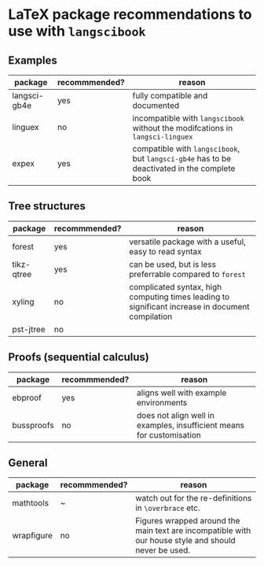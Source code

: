 # LaTeX package recommendations to use with `langscibook`

## Examples
package | recommmended? | reason
-------|--------|---------
langsci-gb4e |  yes | fully compatible and documented
linguex | no | incompatible with `langscibook` without the modifcations in `langsci-linguex`
expex | yes | compatible with `langscibook`, but `langsci-gb4e` has to be deactivated in the complete book

## Tree structures
package | recommmended? | reason
-------|--------|---------
forest | yes | versatile package with a useful, easy to read syntax
tikz-qtree | yes | can be used, but is less preferrable compared to `forest`
xyling | no | complicated syntax, high computing times leading to significant increase in document compilation
pst-jtree | no | 

## Proofs (sequential calculus)
package | recommmended? | reason
-------|--------|---------
ebproof | yes | aligns well with example environments
bussproofs | no | does not align well in examples, insufficient means for customisation

## General
package | recommmended? | reason
-------|--------|---------
mathtools | ~ | watch out for the re-definitions in `\overbrace` etc.
wrapfigure | no | Figures wrapped around the main text are incompatible with our house style and should never be used.
